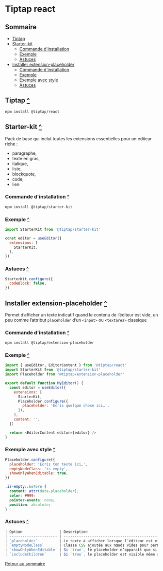 # Tiptap react

## Sommaire

- [Tiptap](#tiptap)
- [Starter-kit](#starter-kit)
  - [Commande d'installation](#commande-dinstallation)
  - [Exemple](#exemple)
  - [Astuces](#astuces)
- [Installer extension-placeholder](#installer-extension-placeholder)
  - [Commande d'installation](#commande-dinstallation)
  - [Exemple](#exemple-1)
  - [Exemple avec style](#exemple-avec-style)
  - [Astuces](#astuces-1)

## Tiptap [^](#sommaire)

```bash
npm install @tiptap/react
```

## Starter-kit [^](#sommaire)

Pack de base qui inclut toutes les extensions essentielles pour un éditeur riche :

- paragraphe,
- texte en gras,
- italique,
- liste,
- blockquote,
- code,
- lien

### Commande d'installation [^](#sommaire)

```bash
npm install @tiptap/starter-kit
```

### Exemple [^](#sommaire)

```javascript
import StarterKit from '@tiptap/starter-kit'

const editor = useEditor({
  extensions: [
    StarterKit,
  ],
})
```

### Astuces [^](#sommaire)

```javascript
StarterKit.configure({
  codeBlock: false,
})
```

## Installer extension-placeholder [^](#sommaire)

Permet d’afficher un texte indicatif quand le contenu de l’éditeur est vide, un peu comme l’attribut `placeholder` d’un `<input>` ou `<textarea>` classique

### Commande d'installation [^](#sommaire)

```bash
npm install @tiptap/extension-placeholder
```

### Exemple [^](#sommaire)

```javascript
import { useEditor, EditorContent } from '@tiptap/react'
import StarterKit from '@tiptap/starter-kit'
import Placeholder from '@tiptap/extension-placeholder'

export default function MyEditor() {
  const editor = useEditor({
    extensions: [
      StarterKit,
      Placeholder.configure({
        placeholder: 'Écris quelque chose ici…',
      }),
    ],
    content: '',
  })

  return <EditorContent editor={editor} />
}
```

### Exemple avec style [^](#sommaire)

```javascript
Placeholder.configure({
  placeholder: 'Écris ton texte ici…',
  emptyNodeClass: 'is-empty',
  showOnlyWhenEditable: true,
})
```

```css
.is-empty::before {
  content: attr(data-placeholder);
  color: #999;
  pointer-events: none;
  position: absolute;
}
```

### Astuces [^](#sommaire)

```javascript
| Option                 | Description                                                                                                                       |
| ---------------------- | --------------------------------------------------------------------------------------------------------------------------------- |
| `placeholder`          | Le texte à afficher lorsque l’éditeur est vide. Peut être une string ou une fonction qui reçoit l’éditeur et retourne une string. |
| `emptyNodeClass`       | Classe CSS ajoutée aux nœuds vides pour permettre du style spécifique.                                                            |
| `showOnlyWhenEditable` | Si `true`, le placeholder n’apparaît que si l’éditeur est éditable.                                                               |
| `includeChildren`      | Si `true`, le placeholder est visible même si l’éditeur contient des enfants vides (utile pour les nodes imbriqués).              |
```

[Retour au sommaire](#sommaire)
